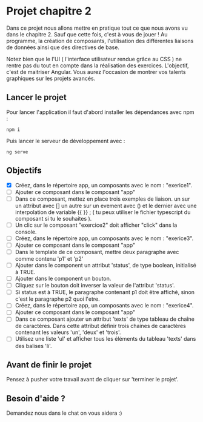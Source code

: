 # Projet chapitre 2

Dans ce projet nous allons mettre en pratique tout ce que nous avons vu dans le chapitre 2. Sauf que cette fois, c'est à vous de jouer ! Au programme, la création de composants, l'utilisation des différentes liaisons de données ainsi que des directives de base.

Notez bien que le l'UI ( l'interface utilisateur rendue grâce au CSS ) ne rentre pas du tout en compte dans la réalisation des exercices. L'objectif, c'est de maitriser Angular. Vous aurez l'occasion de montrer vos talents graphiques sur les projets avancés.

## Lancer le projet

Pour lancer l'application il faut d'abord installer les dépendances avec npm : 

`npm i`

Puis lancer le serveur de développement avec : 

`ng serve`

## Objectifs

* [X] Créez, dans le répertoire app, un composants avec le nom : "exerice1".
* [ ] Ajouter ce composant dans le composant "app"
* [ ] Dans ce composant, mettez en place trois exemples de liaison. un sur un attribut avec [] un autre sur un evement avec () et le dernier avec une interpolation de variable {{ }} ; ( tu peux utiliser le fichier typescript du composant si tu le souhaites ).
* [ ] Un clic sur le composant "exercice2" doit afficher "click" dans la console.
* [ ] Créez, dans le répertoire app, un composants avec le nom : "exerice3".
* [ ] Ajouter ce composant dans le composant "app"
* [ ] Dans le template de ce composant, mettre deux paragraphe avec comme contenu 'p1' et 'p2'      
* [ ] Ajouter dans le component un attribut 'status', de type boolean, initialisé à TRUE.
* [ ] Ajouter dans le component un bouton.
* [ ] Cliquez sur le bouton doit inverser la valeur de l'attribut 'status'.
* [ ] Si status est à TRUE, le paragraphe contenant p1 doit être affiché, sinon c'est le paragraphe p2 quoi l'etre.
* [ ] Créez, dans le répertoire app, un composants avec le nom : "exerice4".
* [ ] Ajouter ce composant dans le composant "app"
* [ ] Dans ce composant ajouter un attribut 'texts' de type tableau de chaîne de caractères. Dans cette attribut définir trois chaines de caractères contenant les valeurs 'un', 'deux' et 'trois'.
* [ ] Utilisez une liste 'ul' et afficher tous les éléments du tableau 'texts' dans des balises 'li'.
      
## Avant de finir le projet

Pensez à pusher votre travail avant de cliquer sur 'terminer le projet'.

## Besoin d'aide ?

Demandez nous dans le chat on vous aidera :)
